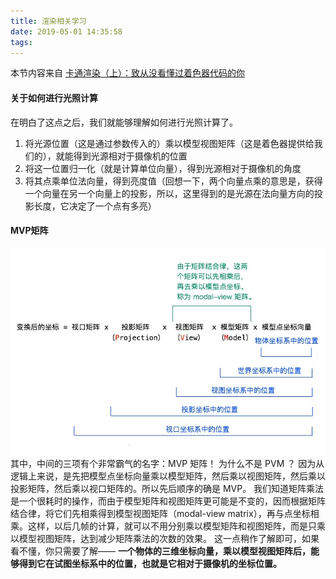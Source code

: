 ```yaml
---
title: 渲染相关学习
date: 2019-05-01 14:35:58
tags:
---
```


本节内容来自 [卡通渲染（上）：致从没看懂过着色器代码的你](https://zhuanlan.zhihu.com/p/25595069)
#### 关于如何进行光照计算
在明白了这点之后，我们就能够理解如何进行光照计算了。
1. 将光源位置（这是通过参数传入的）乘以模型视图矩阵（这是着色器提供给我们的），就能得到光源相对于摄像机的位置
2. 将这一位置归一化（就是计算单位向量），得到光源相对于摄像机的角度
3. 将其点乘单位法向量，得到亮度值（回想一下，两个向量点乘的意思是，获得一个向量在另一个向量上的投影，所以，这里得到的是光源在法向量方向的投影长度，它决定了一个点有多亮）

#### MVP矩阵
![MVP变换 - 矩阵变换](渲染相关学习/matrix_change.jpg)
其中，中间的三项有个非常霸气的名字：MVP 矩阵！
为什么不是 PVM ？
因为从逻辑上来说，是先把模型点坐标向量乘以模型矩阵，然后乘以视图矩阵，然后乘以投影矩阵，然后乘以视口矩阵的。所以先后顺序的确是 MVP。
我们知道矩阵乘法是一个很耗时的操作，而由于模型矩阵和视图矩阵更可能是不变的，因而根据矩阵结合律，将它们先相乘得到模型视图矩阵（modal-view matrix），再与点坐标相乘。这样，以后几帧的计算，就可以不用分别乘以模型矩阵和视图矩阵，而是只乘以模型视图矩阵，达到减少矩阵乘法的次数的效果。
这一点稍作了解即可，如果看不懂，你只需要了解——
**一个物体的三维坐标向量，乘以模型视图矩阵后，能够得到它在试图坐标系中的位置，也就是它相对于摄像机的坐标位置。**